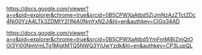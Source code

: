 https://docs.google.com/viewer?a=v&pid=explorer&chrome=true&srcid=0B5CPWXaAtbd5ZjJmNzAzZTctZDc4Ni00YzA4LTk3ZDMtY2I1NjA0NmYxN2Ji&hl=en&authkey=CIGq34AD

https://docs.google.com/viewer?a=v&pid=explorer&chrome=true&srcid=0B5CPWXaAtbd5YmFmMjBjZmQtOGI3Yi00NmVmLTg1MjgtMTQ5NWQ3YjUwYzdk&hl=en&authkey=CP3LupQL